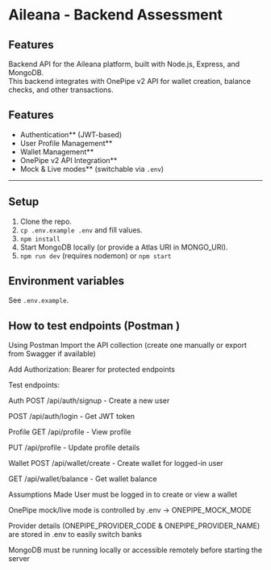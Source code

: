 # Aileana - Backend Assessment

## Features

Backend API for the Aileana platform, built with Node.js, Express, and MongoDB.  
This backend integrates with OnePipe v2 API for wallet creation, balance checks, and other transactions.

## Features

- Authentication\*\* (JWT-based)
- User Profile Management\*\*
- Wallet Management\*\*
- OnePipe v2 API Integration\*\*
- Mock & Live modes\*\* (switchable via `.env`)

---

## Setup

1. Clone the repo.
2. `cp .env.example .env` and fill values.
3. `npm install`
4. Start MongoDB locally (or provide a Atlas URI in MONGO_URI).
5. `npm run dev` (requires nodemon) or `npm start`

## Environment variables

See `.env.example`.

## How to test endpoints (Postman )

Using Postman
Import the API collection (create one manually or export from Swagger if available)

Add Authorization: Bearer <token> for protected endpoints

Test endpoints:

Auth
POST /api/auth/signup - Create a new user

POST /api/auth/login - Get JWT token

Profile
GET /api/profile - View profile

PUT /api/profile - Update profile details

Wallet
POST /api/wallet/create - Create wallet for logged-in user

GET /api/wallet/balance - Get wallet balance

Assumptions Made
User must be logged in to create or view a wallet

OnePipe mock/live mode is controlled by .env → ONEPIPE_MOCK_MODE

Provider details (ONEPIPE_PROVIDER_CODE & ONEPIPE_PROVIDER_NAME) are stored in .env to easily switch banks

MongoDB must be running locally or accessible remotely before starting the server
